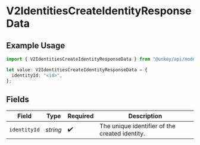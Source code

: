 # V2IdentitiesCreateIdentityResponseData

## Example Usage

```typescript
import { V2IdentitiesCreateIdentityResponseData } from "@unkey/api/models/components";

let value: V2IdentitiesCreateIdentityResponseData = {
  identityId: "<id>",
};
```

## Fields

| Field                                          | Type                                           | Required                                       | Description                                    |
| ---------------------------------------------- | ---------------------------------------------- | ---------------------------------------------- | ---------------------------------------------- |
| `identityId`                                   | *string*                                       | :heavy_check_mark:                             | The unique identifier of the created identity. |